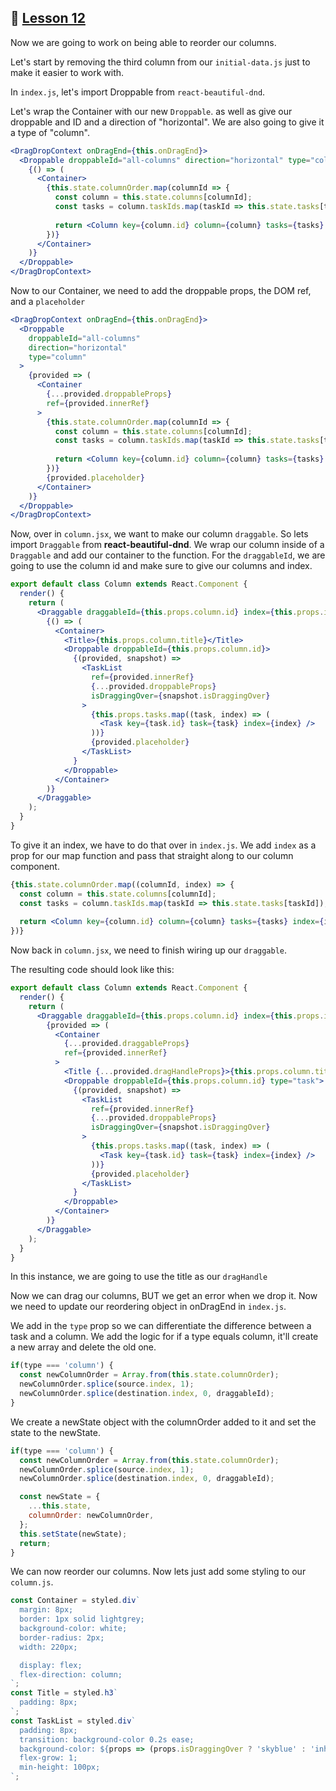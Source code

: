 ## :movie_camera: [Lesson 12](https://egghead.io/lessons/react-reorder-columns-with-react-beautiful-dnd)

<TimeStamp start="0:00" end="0:04">

Now we are going to work on being able to reorder our columns. 

</TimeStamp>

<TimeStamp start="0:58" end="1:06">

Let's start by removing the third column from our `initial-data.js` just to make it easier to work with. 

</TimeStamp>

<TimeStamp start="1:16" end="1:18">

In `index.js`, let's import Droppable from `react-beautiful-dnd`. 

</TimeStamp>

<TimeStamp start="1:21" end="2:14">

Let's wrap the Container with our new `Droppable`. as well as give our droppable and ID and a direction of "horizontal". We are also going to give it a type of "column".

```jsx
<DragDropContext onDragEnd={this.onDragEnd}>
  <Droppable droppableId="all-columns" direction="horizontal" type="column">
    {() => (
      <Container>
        {this.state.columnOrder.map(columnId => {
          const column = this.state.columns[columnId];
          const tasks = column.taskIds.map(taskId => this.state.tasks[taskId]);
          
          return <Column key={column.id} column={column} tasks={tasks} />;
        })}
      </Container>
    )}
  </Droppable>
</DragDropContext>
```

</TimeStamp>

<TimeStamp start="2:15" end="2:30">

Now to our Container, we need to add the droppable props, the DOM ref, and a `placeholder` 

```jsx
<DragDropContext onDragEnd={this.onDragEnd}>
  <Droppable 
    droppableId="all-columns" 
    direction="horizontal" 
    type="column"
  >
    {provided => (
      <Container
        {...provided.droppableProps}
        ref={provided.innerRef}
      >
        {this.state.columnOrder.map(columnId => {
          const column = this.state.columns[columnId];
          const tasks = column.taskIds.map(taskId => this.state.tasks[taskId]);
          
          return <Column key={column.id} column={column} tasks={tasks} />;
        })}
        {provided.placeholder}
      </Container>
    )}
  </Droppable>
</DragDropContext>
```

</TimeStamp>

<TimeStamp start="2:31" end="3:25">

Now, over in `column.jsx`, we want to make our column `draggable`. So lets import `Draggable` from **react-beautiful-dnd**. We wrap our column inside of a `Draggable` and add our container to the function. For the `draggableId`, we are going to use the column id and make sure to give our columns and index. 

```jsx
export default class Column extends React.Component {
  render() {
    return (
      <Draggable draggableId={this.props.column.id} index={this.props.index}>
        {() => (
          <Container>
            <Title>{this.props.column.title}</Title>
            <Droppable droppableId={this.props.column.id}>
              {(provided, snapshot) => 
                <TaskList
                  ref={provided.innerRef}
                  {...provided.droppableProps}
                  isDraggingOver={snapshot.isDraggingOver}
                >
                  {this.props.tasks.map((task, index) => (
                    <Task key={task.id} task={task} index={index} />
                  ))}
                  {provided.placeholder}
                </TaskList>
              }
            </Droppable>
          </Container>
        )}
      </Draggable>
    );
  }
}
```

</TimeStamp>

<TimeStamp start="3:29" end="3:42">

To give it an index, we have to do that over in `index.js`. We add `index` as a prop for our map function and pass that straight along to our column component. 

```jsx
{this.state.columnOrder.map((columnId, index) => {
  const column = this.state.columns[columnId];
  const tasks = column.taskIds.map(taskId => this.state.tasks[taskId]);
  
  return <Column key={column.id} column={column} tasks={tasks} index={index}/>;
})}
```

</TimeStamp>

<TimeStamp start="3:43" end="4:09">

Now back in `column.jsx`, we need to finish wiring up our `draggable`.

The resulting code should look like this:

```jsx
export default class Column extends React.Component {
  render() {
    return (
      <Draggable draggableId={this.props.column.id} index={this.props.index}>
        {provided => (
          <Container
            {...provided.draggableProps} 
            ref={provided.innerRef}
          >
            <Title {...provided.dragHandleProps}>{this.props.column.title}</Title>
            <Droppable droppableId={this.props.column.id} type="task">
              {(provided, snapshot) => 
                <TaskList
                  ref={provided.innerRef}
                  {...provided.droppableProps}
                  isDraggingOver={snapshot.isDraggingOver}
                >
                  {this.props.tasks.map((task, index) => (
                    <Task key={task.id} task={task} index={index} />
                  ))}
                  {provided.placeholder}
                </TaskList>
              }
            </Droppable>
          </Container>
        )}
      </Draggable>
    );
  }
}
```

</TimeStamp>

<TimeStamp start="4:26" end="4:32">

In this instance, we are going to use the title as our `dragHandle` 

</TimeStamp>

<TimeStamp start="4:51" end="4:55">

Now we can drag our columns, BUT we get an error when we drop it. Now we need to update our reordering object in onDragEnd in `index.js`. 

</TimeStamp>

<TimeStamp start="5:06" end="5:41">

We add in the `type` prop so we can differentiate the difference between a task and a column. We add the logic for if a type equals column, it'll create a new array and delete the old one. 

```jsx
if(type === 'column') {
  const newColumnOrder = Array.from(this.state.columnOrder);
  newColumnOrder.splice(source.index, 1);
  newColumnOrder.splice(destination.index, 0, draggableId);
}
```

</TimeStamp>

<TimeStamp start="5:42" end="5:53">

We create a newState object with the columnOrder added to it and set the state to the newState. 

```jsx
if(type === 'column') {
  const newColumnOrder = Array.from(this.state.columnOrder);
  newColumnOrder.splice(source.index, 1);
  newColumnOrder.splice(destination.index, 0, draggableId);

  const newState = {
    ...this.state,
    columnOrder: newColumnOrder,
  };
  this.setState(newState);
  return;
}
```

</TimeStamp>

<TimeStamp start="6:10" end="6:24">

We can now reorder our columns. Now lets just add some styling to our `column.js`.

```jsx
const Container = styled.div`
  margin: 8px;
  border: 1px solid lightgrey;
  background-color: white;
  border-radius: 2px;
  width: 220px;

  display: flex;
  flex-direction: column;
`;
const Title = styled.h3`
  padding: 8px;
`;
const TaskList = styled.div`
  padding: 8px;
  transition: background-color 0.2s ease;
  background-color: ${props => (props.isDraggingOver ? 'skyblue' : 'inherit')};
  flex-grow: 1;
  min-height: 100px;
`;
```

</TimeStamp>

